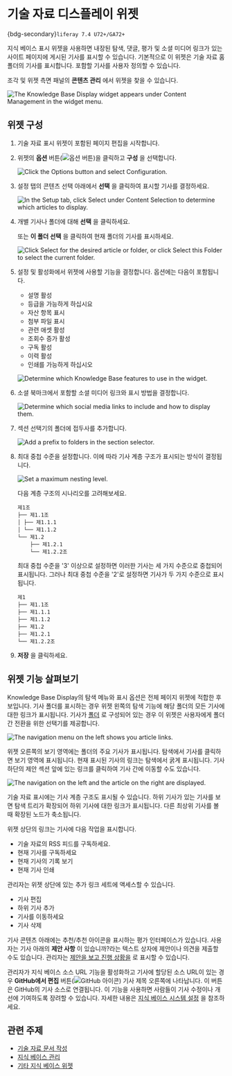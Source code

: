 # 기술 자료 디스플레이 위젯

{bdg-secondary}`liferay 7.4 U72+/GA72+`

지식 베이스 표시 위젯을 사용하면 내장된 탐색, 댓글, 평가 및 소셜 미디어 링크가 있는 사이트 페이지에 게시된 기사를 표시할 수 있습니다. 기본적으로 이 위젯은 기술 자료 홈 폴더의 기사를 표시합니다. 포함할 기사를 사용자 정의할 수 있습니다.

조각 및 위젯 측면 패널의 **콘텐츠 관리** 에서 위젯을 찾을 수 있습니다.

![The Knowledge Base Display widget appears under Content Management in the widget menu.](./knowledge-base-display-widget/images/01.png)

## 위젯 구성

1. 기술 자료 표시 위젯이 포함된 페이지 편집을 시작합니다.

1. 위젯의 **옵션** 버튼(![옵션 버튼](../../images/icon-actions.png))을 클릭하고 **구성** 을 선택합니다.

   ![Click the Options button and select Configuration.](./knowledge-base-display-widget/images/02.png)

1. 설정 탭의 콘텐츠 선택 아래에서 **선택** 을 클릭하여 표시할 기사를 결정하세요.

   ![In the Setup tab, click Select under Content Selection  to determine which articles to display.](./knowledge-base-display-widget/images/03.png)

1. 개별 기사나 폴더에 대해 **선택** 을 클릭하세요.

   또는 **이 폴더 선택** 을 클릭하여 현재 폴더의 기사를 표시하세요.

   ![Click Select for the desired article or folder, or click Select this Folder to select the current folder.](./knowledge-base-display-widget/images/04.png)

1. 설정 및 활성화에서 위젯에 사용할 기능을 결정합니다. 옵션에는 다음이 포함됩니다.

   * 설명 활성
   * 등급을 가능하게 하십시요
   * 자산 항목 표시
   * 첨부 파일 표시
   * 관련 애셋 활성
   * 조회수 증가 활성
   * 구독 활성
   * 이력 활성
   * 인쇄를 가능하게 하십시오

   ![Determine which Knowledge Base features to use in the widget.](./knowledge-base-display-widget/images/05.png)

1. 소셜 북마크에서 포함할 소셜 미디어 링크와 표시 방법을 결정합니다.

   ![Determine which social media links to include and how to display them.](./knowledge-base-display-widget/images/06.png)

1. 섹션 선택기의 폴더에 접두사를 추가합니다.

   ![Add a prefix to folders in the section selector.](./knowledge-base-display-widget/images/07.png)

1. 최대 중첩 수준을 설정합니다. 이에 따라 기사 계층 구조가 표시되는 방식이 결정됩니다.

   ![Set a maximum nesting level.](./knowledge-base-display-widget/images/08.png)

   다음 계층 구조의 시나리오를 고려해보세요.

   ```
   제1조
   ├── 제1.1조
   │ ├── 제1.1.1
   │ └── 제1.1.2
   └── 제1.2
       ├── 제1.2.1
       └── 제1.2.2조
   ```

   최대 중첩 수준을 '3' 이상으로 설정하면 이러한 기사는 세 가지 수준으로 중첩되어 표시됩니다. 그러나 최대 중첩 수준을 '2'로 설정하면 기사가 두 가지 수준으로 표시됩니다.

   ```
   제1
   ├── 제1.1조
   ├── 제1.1.1
   ├── 제1.1.2
   ├── 제1.2
   ├── 제1.2.1
   └── 제1.2.2조
   ```

1. **저장** 을 클릭하세요.

## 위젯 기능 살펴보기

Knowledge Base Display의 탐색 메뉴와 표시 옵션은 전체 페이지 위젯에 적합한 후보입니다. 기사 폴더를 표시하는 경우 위젯 왼쪽의 탐색 기능에 해당 폴더의 모든 기사에 대한 링크가 표시됩니다. 기사가 [폴더](./managing-the-knowledge-base.md#adding-folders) 로 구성되어 있는 경우 이 위젯은 사용자에게 폴더 간 전환을 위한 선택기를 제공합니다.

![The navigation menu on the left shows you article links.](./knowledge-base-display-widget/images/09.png)

위젯 오른쪽의 보기 영역에는 폴더의 주요 기사가 표시됩니다. 탐색에서 기사를 클릭하면 보기 영역에 표시됩니다. 현재 표시된 기사의 링크는 탐색에서 굵게 표시됩니다. 기사 하단의 제안 섹션 앞에 있는 링크를 클릭하여 기사 간에 이동할 수도 있습니다.

![The navigation on the left and the article on the right are displayed.](./knowledge-base-display-widget/images/10.png)

기술 자료 표시에는 기사 계층 구조도 표시될 수 있습니다. 하위 기사가 있는 기사를 보면 탐색 트리가 확장되어 하위 기사에 대한 링크가 표시됩니다. 다른 최상위 기사를 볼 때 확장된 노드가 축소됩니다.

위젯 상단의 링크는 기사에 다음 작업을 표시합니다.

* 기술 자료의 RSS 피드를 구독하세요.
* 현재 기사를 구독하세요
* 현재 기사의 기록 보기
* 현재 기사 인쇄

관리자는 위젯 상단에 있는 추가 링크 세트에 액세스할 수 있습니다.

* 기사 편집
* 하위 기사 추가
* 기사를 이동하세요
* 기사 삭제

기사 콘텐츠 아래에는 추천/추천 아이콘을 표시하는 평가 인터페이스가 있습니다. 사용자는 기사 아래의 **제안 사항** 이 있습니까?라는 텍스트 상자에 제안이나 의견을 제출할 수도 있습니다. 관리자는 [제안을 보고 진행 상황을](./responding-to-knowledge-base-feedback.md) 로 표시할 수 있습니다.

관리자가 지식 베이스 소스 URL 기능을 활성화하고 기사에 할당된 소스 URL이 있는 경우 **GitHub에서 편집** 버튼(![GitHub 아이콘](./knowledge-base-display-widget/images/11.png)) 기사 제목 오른쪽에 나타납니다. 이 버튼은 GitHub의 기사 소스로 연결됩니다. 이 기능을 사용하면 사람들이 기사 수정이나 개선에 기여하도록 장려할 수 있습니다. 자세한 내용은 [지식 베이스 시스템 설정](./knowledge-base-system-settings.md) 을 참조하세요.

## 관련 주제

* [기술 자료 문서 작성](./creating-knowledge-base-articles.md)
* [지식 베이스 관리](./managing-the-knowledge-base.md)
* [기타 지식 베이스 위젯](./other-knowledge-base-widgets.md)
